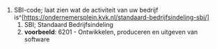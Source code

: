 1. SBI-code; laat zien wat de activiteit van uw bedrijf is^[https://ondernemersplein.kvk.nl/standaard-bedrijfsindeling-sbi/]
	1. SBI; Standaard Bedrijfsindeling
	2. **voorbeeld**: 6201 - Ontwikkelen, produceren en uitgeven van software